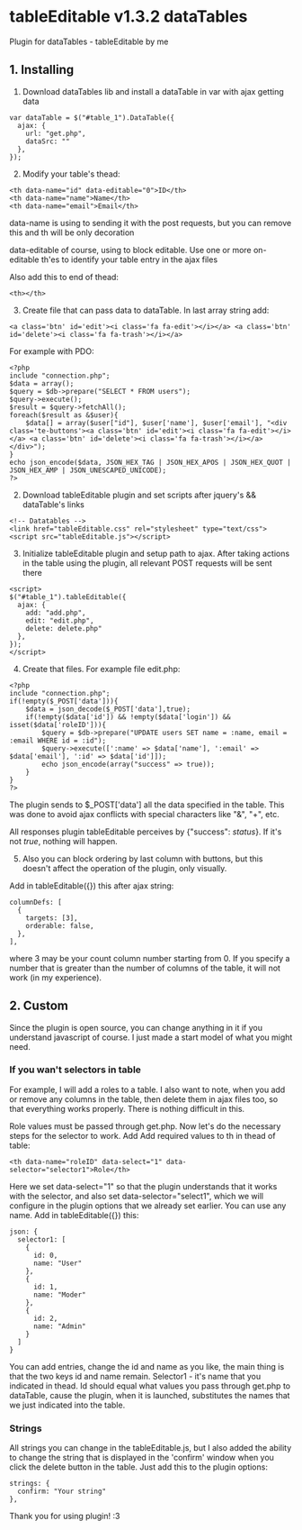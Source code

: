 # tableEditable v1.3.2 dataTables
Plugin for dataTables - tableEditable by me

## 1. Installing
1. Download dataTables lib and install a dataTable in var with ajax getting data
```
var dataTable = $("#table_1").DataTable({
  ajax: {
    url: "get.php",
    dataSrc: ""
  },
});
```
2. Modify your table's thead:
```
<th data-name="id" data-editable="0">ID</th>
<th data-name="name">Name</th>
<th data-name="email">Email</th>
```
data-name is using to sending it with the post requests, but you can remove this and th will be only decoration

data-editable of course, using to block editable. Use one or more on-editable th'es to identify your table entry in the ajax files

Also add this to end of thead:
```
<th></th>
```
3. Create file that can pass data to dataTable. In last array string add:
```
<a class='btn' id='edit'><i class='fa fa-edit'></i></a> <a class='btn' id='delete'><i class='fa fa-trash'></i></a>
```
For example with PDO:
```
<?php
include "connection.php";
$data = array();
$query = $db->prepare("SELECT * FROM users");
$query->execute();
$result = $query->fetchAll();
foreach($result as &$user){
	$data[] = array($user["id"], $user['name'], $user['email'], "<div class='te-buttons'><a class='btn' id='edit'><i class='fa fa-edit'></i></a> <a class='btn' id='delete'><i class='fa fa-trash'></i></a></div>");
}
echo json_encode($data, JSON_HEX_TAG | JSON_HEX_APOS | JSON_HEX_QUOT | JSON_HEX_AMP | JSON_UNESCAPED_UNICODE);
?>
```
2. Download tableEditable plugin and set scripts after jquery's && dataTable's links
```
<!-- Datatables -->
<link href="tableEditable.css" rel="stylesheet" type="text/css">
<script src="tableEditable.js"></script>
```
3. Initialize tableEditable plugin and setup path to ajax. After taking actions in the table using the plugin, all relevant POST requests will be sent there
```
<script>
$("#table_1").tableEditable({
  ajax: {
    add: "add.php",
    edit: "edit.php",
    delete: delete.php"
  },
});
</script>
```
4. Create that files. For example file edit.php:
```
<?php
include "connection.php";
if(!empty($_POST['data'])){
	$data = json_decode($_POST['data'],true);
	if(!empty($data['id']) && !empty($data['login']) && isset($data['roleID'])){
		$query = $db->prepare("UPDATE users SET name = :name, email = :email WHERE id = :id");
		$query->execute([':name' => $data['name'], ':email' => $data['email'], ':id' => $data['id']]);
		echo json_encode(array("success" => true));
	}
}
?>
```
The plugin sends to $_POST['data'] all the data specified in the table. This was done to avoid ajax conflicts with special characters like "&", "+", etc.

All responses plugin tableEditable perceives by {"success": *status*}. If it's not *true*, nothing will happen.

5. Also you can block ordering by last column with buttons, but this doesn't affect the operation of the plugin, only visually.

Add in tableEditable({}) this after ajax string:
```
columnDefs: [
  {
    targets: [3],
    orderable: false,
  },
],
```
where 3 may be your count column number starting from 0. If you specify a number that is greater than the number of columns of the table, it will not work (in my experience).
## 2. Custom
Since the plugin is open source, you can change anything in it if you understand javascript of course. I just made a start model of what you might need.

### If you wan't selectors in table
For example, I will add a roles to a table. I also want to note, when you add or remove any columns in the table, then delete them in ajax files too, so that everything works properly. There is nothing difficult in this.

Role values must be passed through get.php. Now let's do the necessary steps for the selector to work. Add Add required values to th in thead of table:
```
<th data-name="roleID" data-select="1" data-selector="selector1">Role</th>
```
Here we set data-select="1" so that the plugin understands that it works with the selector, and also set data-selector="select1", which we will configure in the plugin options that we already set earlier. You can use any name. Add in tableEditable({}) this:
```
json: {
  selector1: [
    {
      id: 0, 
      name: "User"
    },
    {
      id: 1, 
      name: "Moder"
    },
    {
      id: 2,
      name: "Admin"
    }
  ]
}
```
You can add entries, change the id and name as you like, the main thing is that the two keys id and name remain. Selector1 - it's name that you indicated in thead. Id 
should equal what values you pass through get.php to dataTable, cause the plugin, when it is launched, substitutes the names that we just indicated into the table.

### Strings
All strings you can change in the tableEditable.js, but I also added the ability to change the string that is displayed in the 'confirm' window when you click the delete button in the table. Just add this to the plugin options:
```
strings: {
  confirm: "Your string"
},
```

Thank you for using plugin! :3
